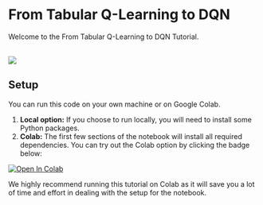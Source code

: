 # From Tabular Q-Learning to DQN

Welcome to the From Tabular Q-Learning to DQN Tutorial.
<br>
<br>

<img src="https://raw.githubusercontent.com/markub3327/flappy-bird-gymnasium/main/imgs/dqn.gif">


## Setup

You can run this code on your own machine or on Google Colab.

1. **Local option:** If you choose to run locally, you will need to install some Python packages.
2. **Colab:** The first few sections of the notebook will install all required dependencies. You can try out the Colab option by clicking the badge below:

[![Open In Colab](https://colab.research.google.com/assets/colab-badge.svg)](https://colab.research.google.com/github/CLAIR-LAB-TECHNION/SDMRL/blob/main/tutorials/notebooks/deep-Qlearning/DQN.ipynb)

We highly recommend running this tutorial on Colab as it will save you a lot of time and effort in dealing with the setup for the notebook.
